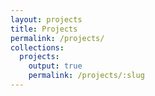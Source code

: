 ```yaml
---
layout: projects
title: Projects
permalink: /projects/
collections:
  projects:
    output: true
    permalink: /projects/:slug
---
```

